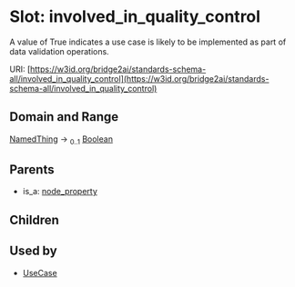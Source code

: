 
# Slot: involved_in_quality_control

A value of True indicates a use case is likely to be implemented as part of data validation operations.

URI: [https://w3id.org/bridge2ai/standards-schema-all/involved_in_quality_control](https://w3id.org/bridge2ai/standards-schema-all/involved_in_quality_control)


## Domain and Range

[NamedThing](NamedThing.md) &#8594;  <sub>0..1</sub> [Boolean](types/Boolean.md)

## Parents

 *  is_a: [node_property](node_property.md)

## Children


## Used by

 * [UseCase](UseCase.md)
